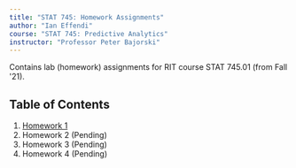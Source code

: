```yaml
---
title: "STAT 745: Homework Assignments"
author: "Ian Effendi"
course: "STAT 745: Predictive Analytics"
instructor: "Professor Peter Bajorski"
---
```


Contains lab (homework) assignments for RIT course STAT 745.01 (from Fall '21).

## Table of Contents

1. [Homework 1](HW1/README.md)
1. Homework 2 (Pending)
1. Homework 3 (Pending)
1. Homework 4 (Pending)
